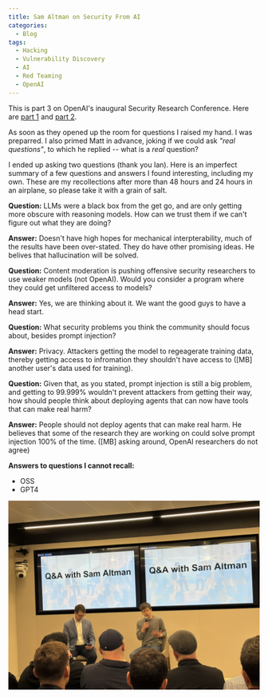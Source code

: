 ```yaml
---
title: Sam Altman on Security From AI
categories:
  - Blog
tags:
  - Hacking
  - Vulnerability Discovery
  - AI
  - Red Teaming
  - OpenAI
---
```


This is part 3 on OpenAI's inaugural Security Research Conference. Here are [part 1](/_posts/2025-05-04-oai-security-conf-vibe.md) and [part 2](/_posts/2025-05-08-oai-security-conf-automated-vuln-discovery.md).

As soon as they opened up the room for questions I raised my hand.
I was preparred.
I also primed Matt in advance, joking if we could ask *"real questions"*, to which he replied -- what is a *real* question?

I ended up asking two questions (thank you Ian).
Here is an imperfect summary of a few questions and answers I found interesting, including my own.
These are my recollections after more than 48 hours and 24 hours in an airplane, so please take it with a grain of salt.

**Question:** LLMs were a black box from the get go, and are only getting more obscure with reasoning models. How can we trust them if we can't figure out what they are doing?

**Answer:** Doesn't have high hopes for mechanical interpterability, much of the results have been over-stated. They do have other promising ideas. He belives that hallucination will be solved.

**Question:** Content moderation is pushing offensive security researchers to use weaker models (not OpenAI). Would you consider a program where they could get unfiltered access to models?

**Answer:** Yes, we are thinking about it. We want the good guys to have a head start.

**Question:** What security problems you think the community should focus about, besides prompt injection?

**Answer:** Privacy. Attackers getting the model to regeagerate training data, thereby getting access to infromation they shouldn't have access to ([MB] another user's data used for training).

**Question:** Given that, as you stated, prompt injection is still a big problem, and getting to 99.999% wouldn't prevent attackers from getting their way, how should people think about deploying agents that can now have tools that can make real harm?

**Answer:** People should not deploy agents that can make real harm. He believes that some of the research they are working on could solve prompt injection 100% of the time. ([MB] asking around, OpenAI researchers do not agree)

**Answers to questions I cannot recall:** 

- OSS
- GPT4

![Sam Altman thinking about a question; Matt Knight preparring to fire the next one](/assets/images/2025-05-12-oai-security-conf-sam-altman/8B3E9522-5A28-4F34-AF36-0FC4463CB955_1_105_c.jpeg)